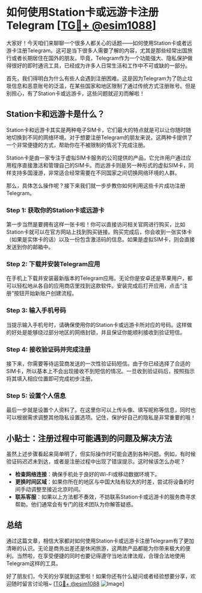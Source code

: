 # 如何使用Station卡或远游卡注册Telegram [[TG💪+ @esim1088](https://t.me/s/esim1088)]

大家好！今天咱们来聊聊一个很多人都关心的话题——如何使用Station卡或者远游卡注册Telegram。这可是当下很多人需要了解的内容，尤其是那些经常出国旅行或者长期居住在国外的朋友。毕竟，Telegram作为一个功能强大、隐私保护做得很好的即时通讯工具，已经成为许多人日常生活和工作中不可或缺的一部分。

首先，我们得明白为什么有些人会遇到注册困难。这是因为Telegram为了防止垃圾信息和恶意账号的泛滥，在某些国家和地区限制了通过传统方式注册账号。但是别担心，有了Station卡或远游卡，这些问题就迎刃而解啦！

## Station卡和远游卡是什么？

Station卡和远游卡其实是两种电子SIM卡，它们最大的特点就是可以让你随时随地切换到不同的网络环境。对于想要注册Telegram的朋友来说，这两种卡提供了一个非常便捷的方式，帮助你在不被限制的情况下完成注册。

Station卡是由一家专注于虚拟SIM卡服务的公司提供的产品，它允许用户通过应用程序直接激活和管理自己的SIM卡。而远游卡则是另一种形式的虚拟SIM卡，同样支持多国漫游，非常适合经常需要在不同国家之间切换网络环境的人群。

那么，具体怎么操作呢？接下来我们就一步步教你如何利用这些卡片成功注册Telegram。

### Step 1: 获取你的Station卡或远游卡

第一步当然是要拥有这样一张卡啦！你可以直接访问相关官网进行购买，比如Station卡就可以在官方网站上找到购买链接。购买完成后，你会收到一张实体卡（如果是实体卡的话）以及一份包含激活码的信息。如果是虚拟SIM卡，则会直接发送到你的邮箱中。

### Step 2: 下载并安装Telegram应用

在手机上下载并安装最新版本的Telegram应用。无论你是安卓还是苹果用户，都可以轻松地从各自的应用商店里找到这款软件。安装完成后打开应用，点击“注册”按钮开始新账户创建流程。

### Step 3: 输入手机号码

当提示输入手机号时，请确保使用你的Station卡或远游卡所对应的号码。这样做的好处是能够绕过部分地区的网络封锁，并且保证你能顺利接收到验证短信。

### Step 4: 接收验证码并完成注册

接下来，你需要等待运营商发送的一次性验证码短信。由于你已经选择了合适的SIM卡，所以基本上不会出现接收不到短信的情况。一旦收到验证码后，按照指示将其填入相应位置即可完成初步注册。

### Step 5: 设置个人信息

最后一步就是设置个人资料了。在这里你可以上传头像、填写昵称等信息，同时也可以根据需求调整其他隐私设置选项。记住，保护好自己的隐私是非常重要的哦！

## 小贴士：注册过程中可能遇到的问题及解决方法

虽然上述步骤看起来简单明了，但实际操作时可能会遇到各种问题。例如，有时候验证码迟迟未到达，或者是注册过程中出现了错误提示。这时候该怎么办呢？

- **检查网络连接**：确保手机处于良好的Wi-Fi或移动数据环境下。
- **更换时间区域**：如果你所在的地区与中国大陆有较大的时差，尝试将设备的时间手动调整至接近北京时间。
- **联系客服**：如果以上方法都不奏效，不妨联系Station卡或远游卡的服务商寻求帮助。他们通常会有专门的技术团队为你解答疑惑。

## 总结

通过这篇文章，相信大家都对如何使用Station卡或远游卡注册Telegram有了更加清晰的认识。无论是商务出差还是休闲旅游，这两款产品都能为你带来极大的便利。当然啦，在享受便捷的同时也要记得遵守当地法律法规，合理合法地使用Telegram这样的工具。

好了朋友们，今天的分享就到这里啦！如果你还有什么疑问或者经验想要分享，欢迎随时留言讨论哦~ [[TG💪+ @esim1088](https://t.me/s/esim1088) ![Image](https://i.postimg.cc/4NQfJmqS/Snipaste-2025-05-13-00-14-12.png)]